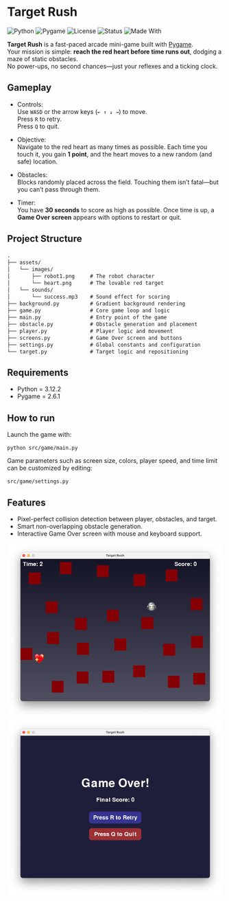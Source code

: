 # Target Rush

![Python](https://img.shields.io/badge/Python-3.12%2B-blue.svg)
![Pygame](https://img.shields.io/badge/Pygame-2.6%2B-orange.svg)
![License](https://img.shields.io/badge/License-MIT-green.svg)
![Status](https://img.shields.io/badge/status-Playable-success.svg)
![Made With](https://img.shields.io/badge/Made%20with-Pygame-1f425f.svg)

**Target Rush** is a fast-paced arcade mini-game built with [Pygame](https://www.pygame.org/).  
Your mission is simple: **reach the red heart before time runs out**, dodging a maze of static obstacles.  
No power-ups, no second chances—just your reflexes and a ticking clock.

## Gameplay

- Controls:  
  Use `WASD` or the arrow keys (`← ↑ ↓ →`) to move.  
  Press `R` to retry.  
  Press `Q` to quit.

- Objective:  
  Navigate to the red heart as many times as possible. Each time you touch it, you gain **1 point**, and the heart moves to a new random (and safe) location.

- Obstacles:  
  Blocks randomly placed across the field. Touching them isn’t fatal—but you can’t pass through them.

- Timer:  
  You have **30 seconds** to score as high as possible. Once time is up, a **Game Over screen** appears with options to restart or quit.

## Project Structure

```plaintext
.
├── assets/
│   └── images/
│       ├── robot1.png     # The robot character
│       └── heart.png      # The lovable red target
│   └── sounds/
│       └── success.mp3    # Sound effect for scoring
├── background.py          # Gradient background rendering
├── game.py                # Core game loop and logic
├── main.py                # Entry point of the game
├── obstacle.py            # Obstacle generation and placement
├── player.py              # Player logic and movement
├── screens.py             # Game Over screen and buttons
├── settings.py            # Global constants and configuration
└── target.py              # Target logic and repositioning
```

## Requirements

- Python = 3.12.2
- Pygame = 2.6.1

## How to run

Launch the game with:

```plaintext
python src/game/main.py
```

Game parameters such as screen size, colors, player speed, and time limit can be customized by editing:

```plaintext
src/game/settings.py
```

## Features

- Pixel-perfect collision detection between player, obstacles, and target.
- Smart non-overlapping obstacle generation.
- Interactive Game Over screen with mouse and keyboard support.

<img src="assets/images/game.png" alt="Gameplay" style="width: 700px;"/>

<img src="assets/images/gameover.png" alt="Gameplay" style="width: 700px;"/>
